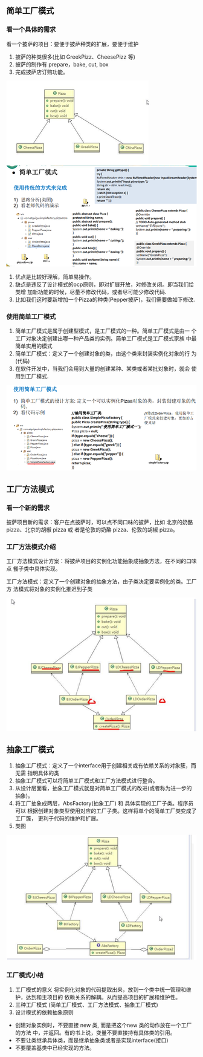 ## 简单工厂模式

### 看一个具体的需求

看一个披萨的项目：要便于披萨种类的扩展，要便于维护
1) 披萨的种类很多(比如 GreekPizz、CheesePizz 等)
2) 披萨的制作有 prepare，bake, cut, box
3) 完成披萨店订购功能。

![image-1](images/1.png)
![image-1](images/2.png)

1) 优点是比较好理解，简单易操作。
2) 缺点是违反了设计模式的ocp原则，即对扩展开放，对修改关闭。即当我们给类增
加新功能的时候，尽量不修改代码，或者尽可能少修改代码.
3) 比如我们这时要新增加一个Pizza的种类(Pepper披萨)，我们需要做如下修改.

### 使用简单工厂模式

1) 简单工厂模式是属于创建型模式，是工厂模式的一种。简单工厂模式是由一
个工厂对象决定创建出哪一种产品类的实例。简单工厂模式是工厂模式家族
中最简单实用的模式
2) 简单工厂模式：定义了一个创建对象的类，由这个类来封装实例化对象的行
为(代码)
3) 在软件开发中，当我们会用到大量的创建某种、某类或者某批对象时，就会
使用到工厂模式.

![image-1](images/3.png)


## 工厂方法模式

### 看一个新的需求
披萨项目新的需求：客户在点披萨时，可以点不同口味的披萨，比如 北京的奶酪 pizza、北京的胡椒 pizza 或
者是伦敦的奶酪 pizza、伦敦的胡椒 pizza。

### 工厂方法模式介绍
工厂方法模式设计方案：将披萨项目的实例化功能抽象成抽象方法，在不同的口味点
餐子类中具体实现。

工厂方法模式：定义了一个创建对象的抽象方法，由子类决定要实例化的类。工厂方
法模式将对象的实例化推迟到子类

![image-1](images/5.png)


## 抽象工厂模式

1) 抽象工厂模式：定义了一个interface用于创建相关或有依赖关系的对象簇，而无需
指明具体的类
2) 抽象工厂模式可以将简单工厂模式和工厂方法模式进行整合。
3) 从设计层面看，抽象工厂模式就是对简单工厂模式的改进(或者称为进一步的抽象)。
4) 将工厂抽象成两层，AbsFactory(抽象工厂) 和 具体实现的工厂子类。程序员可以
根据创建对象类型使用对应的工厂子类。这样将单个的简单工厂类变成了工厂簇，
更利于代码的维护和扩展。
5) 类图

![image-1](images/4.png)


### 工厂模式小结

1) 工厂模式的意义
将实例化对象的代码提取出来，放到一个类中统一管理和维护，达到和主项目的
依赖关系的解耦。从而提高项目的扩展和维护性。
2) 三种工厂模式 (简单工厂模式、工厂方法模式、抽象工厂模式)
3) 设计模式的依赖抽象原则

* 创建对象实例时，不要直接 new 类, 而是把这个new 类的动作放在一个工厂的方法
中，并返回。有的书上说，变量不要直接持有具体类的引用。
* 不要让类继承具体类，而是继承抽象类或者是实现interface(接口)
* 不要覆盖基类中已经实现的方法。